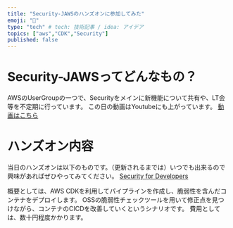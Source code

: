 ```yaml
---
title: "Security-JAWSのハンズオンに参加してみた"
emoji: "👋"
type: "tech" # tech: 技術記事 / idea: アイデア
topics: ["aws","CDK","Security"]
published: false
---
```


# Security-JAWSってどんなもの？

AWSのUserGroupの一つで、Securityをメインに新機能について共有や、LT会等を不定期に行っています。
この日の動画はYoutubeにも上がっています。
[動画はこちら](https://www.youtube.com/live/8NIpg1uGUSk?feature=share)



# ハンズオン内容

当日のハンズオンは以下のものです。（更新されるまでは）いつでも出来るので興味があればぜひやってみてください。
[Security for Developers](https://catalog.workshops.aws/sec4devs/ja-JP/module1)

概要としては、AWS CDKを利用してパイプラインを作成し、脆弱性を含んだコンテナをデプロイします。
OSSの脆弱性チェックツールを用いて修正点を見つけながら、コンテナのCICDを改善していくというシナリオです。
費用としては、数十円程度かかります。



